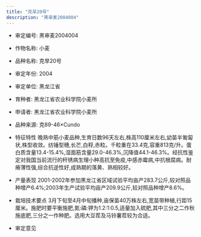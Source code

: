 ```yaml
---
title: "克旱20号"
description: "黑审麦2004004"
---
```

* 审定编号:  黑审麦2004004

*  作物名称:  小麦

*  品种名称:  克旱20号

*  审定年份:  2004

*  审定单位:  黑龙江省

* 育种者:  黑龙江省农业科学院小麦所

*  申请者:  黑龙江省农业科学院小麦所

*  品种来源:  克89-46×Cundo

*  特征特性
晚熟中筋小麦品种,生育日数96天左右,株高110厘米左右,幼苗半匍匐状,株型收敛。纺锤型穗,长芒,白稃,赤粒。千粒重在33.4克,容重813克/升。蛋白质含量13.4-15.4%,湿面筋含量29.0-46.3%,沉降值44.1-46.3%。经抗性鉴定对我国当前流行的秆锈病生理小种高抗至免疫,中感赤霉病,中抗根腐病。耐瘠薄性强,综合抗逆性好,成熟期的落黄、熟相较好。

*  产量表现
2001-2002年参加黑龙江省区域试验平均亩产283.7公斤,较对照品种增产6.4%;2003年生产试验平均亩产209.9公斤,较对照品种增产8.6%。

*  栽培技术要点
3月下旬至4月中旬播种,亩保苗40万株左右,宽苗带种植,行距15厘米。施肥时要平衡施肥,氮:磷:钾为1.2:1:0.5,适量加入硫肥,其中三分之二作秋施底肥,三分之一作种肥。选用大豆茬及马铃薯茬较为合适。

*  审定意见

